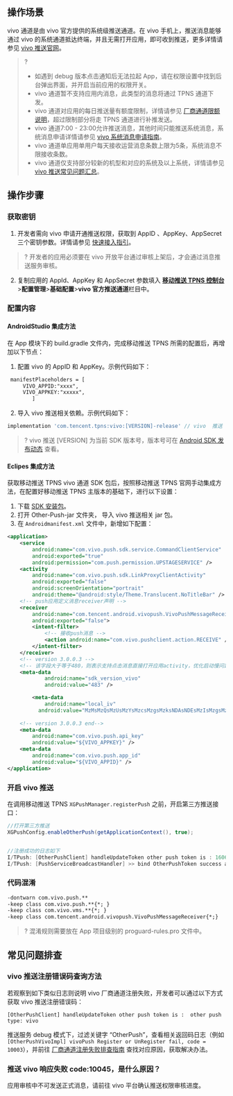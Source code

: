 ## 操作场景
vivo 通道是由 vivo 官方提供的系统级推送通道。在 vivo 手机上，推送消息能够通过 vivo 的系统通道抵达终端，并且无需打开应用，即可收到推送，更多详情请参见 [vivo 推送官网](https://dev.vivo.com.cn/home)。

>?
> - 如遇到 debug 版本点击通知后无法拉起 App，请在权限设置中找到后台弹出界面，并开启当前应用的权限开关。
> - vivo 通道暂不支持应用内消息，此类型的消息将通过 TPNS 通道下发。
> - vivo 通道对应用的每日推送量有额度限制，详情请参见 [厂商通道限额说明](https://cloud.tencent.com/document/product/548/43794)，超过限制部分将走 TPNS 通道进行补推发送。
> - vivo 通道7:00 - 23:00允许推送消息，其他时间只能推送系统消息，系统消息申请详情请参见 [vivo 系统消息申请指南](https://cloud.tencent.com/document/product/548/44531#vivozhinan)。
> - vivo 通道单应用单用户每天接收运营消息条数上限为5条，系统消息不限接收条数。
> - vivo 通道仅支持部分较新的机型和对应的系统及以上系统，详情请参见 [vivo 推送常见问题汇总](https://dev.vivo.com.cn/documentCenter/doc/156#w1-08608733)。
> 

## 操作步骤

### 获取密钥
1. 开发者需向 vivo 申请开通推送权限，获取到 AppID 、AppKey、AppSecret 三个密钥参数。详情请参见 [快速接入指引](https://dev.vivo.com.cn/documentCenter/doc/180)。
>? 开发者的应用必须要在 vivo 开放平台通过审核上架后，才会通过消息推送服务审核。
>
2. 复制应用的 AppId、AppKey 和 AppSecret 参数填入 **[移动推送 TPNS 控制台](https://console.cloud.tencent.com/tpns)**>**配置管理**>**基础配置**>**vivo 官方推送通道**栏目中。

###  配置内容
#### AndroidStudio 集成方法

在 App 模块下的 build.gradle 文件内，完成移动推送 TPNS 所需的配置后，再增加以下节点：
1. 配置 vivo 的 AppID 和 AppKey。示例代码如下：
```xml
 manifestPlaceholders = [
	 VIVO_APPID:"xxxx",
     VIVO_APPKEY:"xxxxx",
        ]
```
2. 导入 vivo 推送相关依赖。示例代码如下：
```js
implementation 'com.tencent.tpns:vivo:[VERSION]-release' // vivo  推送 [VERSION] 为当前 SDK 版本号,版本号可在 Android SDK 发布动态查看
```

>? vivo 推送 [VERSION] 为当前 SDK 版本号，版本号可在 [Android SDK 发布动态](https://cloud.tencent.com/document/product/548/44520) 查看。
>


#### Eclipes 集成方法
获取移动推送 TPNS  vivo 通道 SDK 包后，按照移动推送 TPNS 官网手动集成方法，在配置好移动推送 TPNS 主版本的基础下，进行以下设置：

1. 下载 [SDK 安装包](https://console.cloud.tencent.com/tpns/sdkdownload)。
2. 打开 Other-Push-jar 文件夹， 导入 vivo 推送相关 jar 包。
3. 在 `Androidmanifest.xml` 文件中，新增如下配置：
```xml
<application>
    <service
        android:name="com.vivo.push.sdk.service.CommandClientService"
        android:exported="true"
        android:permission="com.push.permission.UPSTAGESERVICE" />
    <activity
        android:name="com.vivo.push.sdk.LinkProxyClientActivity"
        android:exported="false"
        android:screenOrientation="portrait"
        android:theme="@android:style/Theme.Translucent.NoTitleBar" />
    <!-- push应用定义消息receiver声明 -->
    <receiver
        android:name="com.tencent.android.vivopush.VivoPushMessageReceiver"
        android:exported="false">
        <intent-filter>
            <!-- 接收push消息 -->
            <action android:name="com.vivo.pushclient.action.RECEIVE" />
        </intent-filter>
    </receiver>
    <!-- version 3.0.0.3 -->
    <!-- 该字段大于等于480，则表示支持点击消息直接打开应用activity，优化启动慢问题。 -->
  	<meta-data
            android:name="sdk_version_vivo"
            android:value="483" />

        <meta-data
            android:name="local_iv"
          android:value="MzMsMzQsMzUsMzYsMzcsMzgsMzksNDAsNDEsMzIsMzgsMzcsMzYsMzUsMzQsMzMsI0AzNCwzMiwzMywzNywzMywzNCwzMiwzMywzMywzMywzNCw0MSwzNSwzNSwzMiwzMiwjQDMzLDM0LDM1LDM2LDM3LDM4LDM5LDQwLDQxLDMyLDM4LDM3LDMzLDM1LDM0LDMzLCNAMzQsMzIsMzMsMzcsMzMsMzQsMzIsMzMsMzMsMzMsMzQsNDEsMzUsMzIsMzIsMzI" />
   
    <!-- version 3.0.0.3 end-->
    <meta-data
        android:name="com.vivo.push.api_key"
        android:value="${VIVO_APPKEY}" />
    <meta-data
        android:name="com.vivo.push.app_id"
        android:value="${VIVO_APPID}" />
</application>

```



### 开启 vivo 推送
在调用移动推送 TPNS  `XGPushManager.registerPush` 之前，开启第三方推送接口：
```java
//打开第三方推送
XGPushConfig.enableOtherPush(getApplicationContext(), true);


//注册成功的日志如下
I/TPush: [OtherPushClient] handleUpdateToken other push token is : 160612459******08955218 other push type: vivo
I/TPush: [PushServiceBroadcastHandler] >> bind OtherPushToken success ack with [accId = 150000****  , rsp = 0]  token = 01a22fb503a33******66b89fad6be3ed343 otherPushType = vivo otherPushToken = 160612459******08955218

```

### 代码混淆

```xml
-dontwarn com.vivo.push.**
-keep class com.vivo.push.**{*; }
-keep class com.vivo.vms.**{*; }
-keep class com.tencent.android.vivopush.VivoPushMessageReceiver{*;}
```

>? 混淆规则需要放在 App 项目级别的 proguard-rules.pro 文件中。
>


## 常见问题排查

### vivo 推送注册错误码查询方法

若观察到如下类似日志则说明 vivo 厂商通道注册失败，开发者可以通过以下方式获取 vivo 推送注册错误码：
```
[OtherPushClient] handleUpdateToken other push token is :  other push type: vivo
```

推送服务 debug 模式下，过滤关键字 “OtherPush”，查看相关返回码日志（例如 `[OtherPushVivoImpl] vivoPush Register or UnRegister fail, code = 10003`），并前往 [厂商通道注册失败排查指南](https://cloud.tencent.com/document/product/548/45659) 查找对应原因，获取解决办法。

### 推送 vivo 响应失败 code:10045，是什么原因？

应用审核中不可发送正式消息，请前往 vivo 平台确认推送权限审核进度。
